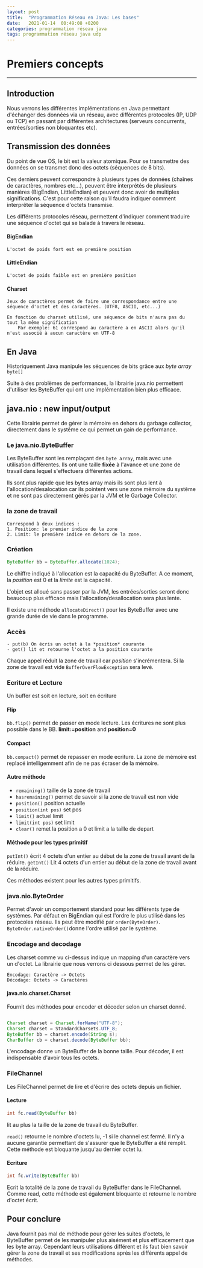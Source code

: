```yaml
---
layout: post
title:  "Programmation Réseau en Java: Les bases"
date:   2021-01-14  00:49:08 +0200
categories: programmation réseau java
tags: programmation réseau java udp
---
```


# Premiers concepts 
----------------

## Introduction

Nous verrons les différentes implémentations en Java permettant d'échanger des données via un réseau, avec différentes protocoles (IP, UDP ou TCP) en passant par différentes architectures (serveurs concurrents, entrées/sorties non bloquantes etc).

## Transmission des données

Du point de vue OS, le bit est la valeur atomique. Pour se transmettre des données on se transmet donc des octets (séquences de 8 bits). 

Ces derniers peuvent correspondre à plusieurs types de données (chaînes de caractères, nombres etc...), peuvent être interprétés de plusieurs manières (BigEndian, LittleEndian) et peuvent donc avoir de multiples significations. C'est pour cette raison qu'il faudra indiquer comment interprêter la séquence d'octets transmise.

Les différents protocoles réseau, permettent d'indiquer comment traduire une séquence d'octet qui se balade à travers le réseau.

#### BigEndian
    L'octet de poids fort est en première position

#### LittleEndian  
    L'octet de poids faible est en première position

#### Charset 
    Jeux de caractères permet de faire une correspondance entre une séquence d'octet et des caractères. (UTF8, ASCII, etc...)

    En fonction du charset utilisé, une séquence de bits n'aura pas du tout la même signification
        Par exemple: 61 correspond au caractère a en ASCII alors qu'il n'est associé à aucun caractère en UTF-8

## En Java

Historiquement Java manipule les séquences de bits grâce aux *byte array* ``byte[]``

Suite à des problèmes de performances, la librairie java.nio permettent d'utiliser les ByteBuffer qui ont une implémentation bien plus efficace.

## java.nio : new input/output

Cette librairie permet de gérer la mémoire en dehors du garbage collector, directement dans le systême ce qui permet un gain de performance.

### Le java.nio.ByteBuffer

Les ByteBuffer sont les remplaçant des ``byte array``, mais avec une utilisation différentes. Ils ont une taille **fixée** à l'avance et une zone de travail dans lequel s'effectuera différentes actions.

Ils sont plus rapide que les bytes array mais ils sont plus lent à l'allocation/desalocation car ils pointent vers une zone mémoire du systême et ne sont pas directement gérés par la JVM et le Garbage Collector.

### la zone de travail 
    Correspond à deux indices :
    1. Position: le premier indice de la zone 
    2. Limit: le première indice en dehors de la zone. 

### Création

```java 
ByteBuffer bb = ByteBuffer.allocate(1024); 
```
Le chiffre indiqué à l'allocation est la capacité du ByteBuffer. A ce moment, la *position* est 0 et la *limite* est la capacité.

L'objet est alloué sans passer par la JVM, les entrées/sorties seront donc beaucoup plus efficace mais l'allocation/desallocation sera plus lente.

Il existe une méthode `allocateDirect()` pour les ByteBuffer avec une grande durée de vie dans le programme.

### Accès

    - put(b) On écris un octet à la *position* courante
    - get() lit et retourne l'octet a la position courante
  Chaque appel réduit la zone de travail car *position* s'incrémentera.
  Si la zone de travail est vide `BufferOverFlowException` sera levé. 

### Ecriture et Lecture

Un buffer est soit en lecture, soit en écriture


#### Flip
`bb.flip()` permet de passer en mode lecture. Les écritures ne sont plus possible dans le BB.
**limit:=position** and **position=0**

#### Compact
`bb.compact()` permet de repasser en mode ecriture. La zone de mémoire est replacé intelligemment afin de ne pas écraser de la mémoire.

#### Autre méthode 

- `remaining()` taille de la zone de travail
- `hasremaining()` permet de savoir si la zone de travail est non vide  
- `position()` position actuelle
- `position(int pos)` set pos
- `limit()` actuel limit
- `limit(int pos)` set limit
- `clear()` remet la position a 0 et limit a la taille de depart

#### Méthode pour les types primitif

`putInt()` écrit 4 octets d'un entier au début de la zone de travail avant de la réduire.
`getInt()` Lit 4 octets d'un entier au début de la zone de travail avant de la réduire.

Ces méthodes existent pour les autres types primitifs.

### java.nio.ByteOrder
Permet d'avoir un comportement standard pour les différents type de systèmes. Par défaut en BigEndian qui est l'ordre le plus utilisé dans les protocoles réseau. Ils peut être modifié par `order(ByteOrder)`.
`ByteOrder.nativeOrder()`donne l'ordre utilisé par le système.

### Encodage and decodage

Les charset comme vu ci-dessus indique un mapping d'un caractère vers un d'octet. La librairie que nous verrons ci dessous permet de les gérer.

    Encodage: Caractère -> Octets
    Décodage: Octets -> Caractères

#### java.nio.charset.Charset

Fournit des méthodes pour encoder et décoder selon un charset donné.

```Java

Charset charset = Charset.forName("UTF-8");
Charset charset = StandardCharsets.UTF_8;
ByteBuffer bb = charset.encode(String s);
CharBuffer cb = charset.decode(ByteBuffer bb);
```
L'encodage donne un ByteBuffer de la bonne taille.
Pour décoder, il est indispensable d'avoir tous les octets.

### FileChannel

Les FileChannel permet de lire et d'écrire des octets depuis un fichier.

#### Lecture 

```Java
int fc.read(ByteBuffer bb) 
```
lit au plus la taille de la zone de travail du ByteBuffer.

`read()` retourne le nombre d'octets lu, -1 si le channel est fermé.
Il n'y a aucune garantie permettant de s'assurer que le ByteBuffer a été remplit. Cette méthode est bloquante jusqu'au dernier octet lu. 

#### Ecriture

```Java
int fc.write(ByteBuffer bb) 
```
Ecrit la totalité de la zone de travail du ByteBuffer dans le FileChannel. Comme read, cette méthode est également bloquante et retourne le nombre d'octet écrit.

## Pour conclure

Java fournit pas mal de méthode pour gérer les suites d'octets, le ByteBuffer permet de les manipuler plus aisément et plus efficacement que les byte array. Cependant leurs utilisations différent et ils faut bien savoir gérer la zone de travail et ses modifications après les différents appel de méthodes.
